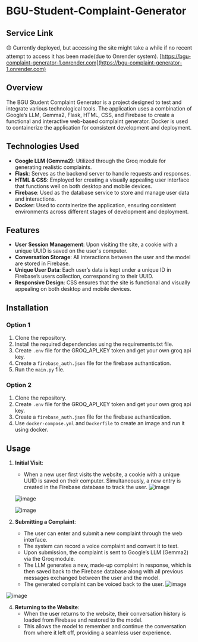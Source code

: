 # BGU-Student-Complaint-Generator
## Service Link
🟡 Currently deployed, but accessing the site might take a while if no recent attempt to access it has been made(due to Onrender system).
[https://bgu-complaint-generator-1.onrender.com](https://bgu-complaint-generator-1.onrender.com)

## Overview 

The BGU Student Complaint Generator is a project designed to test and integrate various technological tools. The application uses a combination of Google’s LLM, Gemma2, Flask, HTML, CSS, and Firebase to create a functional and interactive web-based complaint generator. Docker is used to containerize the application for consistent development and deployment.


## Technologies Used
- **Google LLM (Gemma2)**: Utilized through the Groq module for generating realistic complaints.
- **Flask**: Serves as the backend server to handle requests and responses.
- **HTML & CSS**: Employed for creating a visually appealing user interface that functions well on both desktop and mobile devices.
- **Firebase**: Used as the database service to store and manage user data and interactions.
- **Docker**: Used to containerize the application, ensuring consistent environments across different stages of development and deployment.

## Features
- **User Session Management**: Upon visiting the site, a cookie with a unique UUID is saved on the user's computer.
- **Conversation Storage**: All interactions between the user and the model are stored in Firebase.
- **Unique User Data**: Each user’s data is kept under a unique ID in Firebase’s users collection, corresponding to their UUID.
- **Responsive Design**: CSS ensures that the site is functional and visually appealing on both desktop and mobile devices.

## Installation 
### Option 1
1. Clone the repository.
2. Install the required dependencies using the requirements.txt file.
3. Create `.env` file for the GROQ_API_KEY token and get your own groq api key.
4. Create a `firebase_auth.json` file for the firebase authantication.
5. Run the `main.py` file.
### Option 2 
1. Clone the repository.
2. Create `.env` file for the GROQ_API_KEY token and get your own groq api key.
3. Create a `firebase_auth.json` file for the firebase authantication.
4. Use `docker-compose.yml` and `Dockerfile` to create an image and run it using docker.

 
## Usage

1. **Initial Visit**:
   - When a new user first visits the website, a cookie with a unique UUID is saved on their computer. Simultaneously, a new entry is created in the Firebase database to track the user.
   ![image](https://github.com/user-attachments/assets/06956d46-556e-4e3f-ad92-7bd57e9578d6)

   ![image](https://github.com/user-attachments/assets/72fd42da-ea76-4104-a4ac-96df193be4fb)
   
   ![image](https://github.com/user-attachments/assets/1df05d36-a8c2-4f0e-b8da-0973623dc098)


   

3. **Submitting a Complaint**:
   - The user can enter and submit a new complaint through the web interface.
   - The system can record a voice complaint and convert it to text.
   - Upon submission, the complaint is sent to Google’s LLM (Gemma2) via the Groq module.
   - The LLM generates a new, made-up complaint in response, which is then saved back to the Firebase database along with all previous messages exchanged between the user and the model.
   - The generated complaint can be voiced back to the user.
![image](https://github.com/user-attachments/assets/71351724-ff7b-4794-9b49-919c4db35e66)


![image](https://github.com/user-attachments/assets/425fa103-66e6-459e-9215-3badfc4bc6ab)



4. **Returning to the Website**:
   - When the user returns to the website, their conversation history is loaded from Firebase and restored to the model.
   - This allows the model to remember and continue the conversation from where it left off, providing a seamless user experience.







